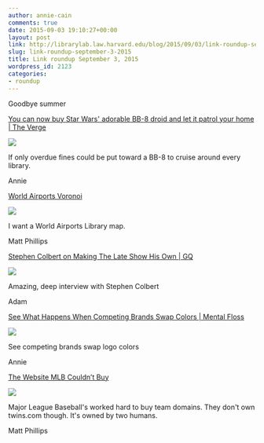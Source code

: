 ```yaml
---
author: annie-cain
comments: true
date: 2015-09-03 19:10:27+00:00
layout: post
link: http://librarylab.law.harvard.edu/blog/2015/09/03/link-roundup-september-3-2015/
slug: link-roundup-september-3-2015
title: Link roundup September 3, 2015
wordpress_id: 2123
categories:
- roundup
---
```


Goodbye summer

[You can now buy Star Wars' adorable BB-8 droid and let it patrol your home | The Verge](http://www.theverge.com/2015/9/3/9253461/star-wars-bb8-droid-toy-video-price-release-date)

[![](http://librarylab.law.harvard.edu/roundup/images/55e89b232363f.png)](http://www.theverge.com/2015/9/3/9253461/star-wars-bb8-droid-toy-video-price-release-date)

If only overdue fines could be put toward a BB-8 to cruise around every library.

Annie

[World Airports Voronoi](https://www.jasondavies.com/maps/voronoi/airports/)

[![](http://librarylab.law.harvard.edu/roundup/images/55e770039b2a3.png)](https://www.jasondavies.com/maps/voronoi/airports/)

I want a World Airports Library map.


Matt Phillips

[Stephen Colbert on Making The Late Show His Own | GQ](http://www.gq.com/story/stephen-colbert-gq-cover-story)

[![](http://librarylab.law.harvard.edu/roundup/images/55e70f59932b8.png)](http://www.gq.com/story/stephen-colbert-gq-cover-story)

Amazing, deep interview with Stephen Colbert

Adam

[See What Happens When Competing Brands Swap Colors | Mental Floss](http://mentalfloss.com/article/68044/see-what-happens-when-competing-brands-swap-colors)

[![](http://librarylab.law.harvard.edu/roundup/images/55e5ff12267c3.png)](http://mentalfloss.com/article/68044/see-what-happens-when-competing-brands-swap-colors)

See competing brands swap logo colors

Annie

[The Website MLB Couldn’t Buy](http://grantland.com/features/the-website-mlb-couldnt-buy/)

[![](http://librarylab.law.harvard.edu/roundup/images/55e4784df3055.png)](http://grantland.com/features/the-website-mlb-couldnt-buy/)

Major League Baseball's worked hard to buy team domains. They don't own twins.com though. It's owned by two humans.

Matt Phillips
